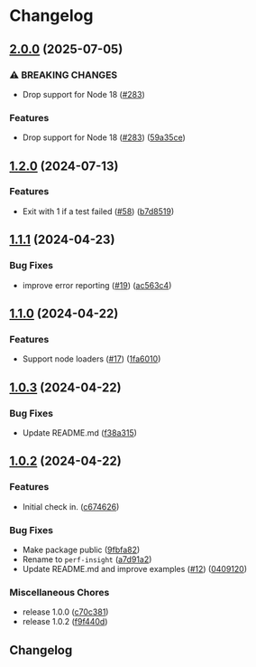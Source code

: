 # Changelog

## [2.0.0](https://github.com/streetsidesoftware/perf-insight/compare/perf-insight-repo-1.2.0...perf-insight-repo-2.0.0) (2025-07-05)


### ⚠ BREAKING CHANGES

* Drop support for Node 18 ([#283](https://github.com/streetsidesoftware/perf-insight/issues/283))

### Features

* Drop support for Node 18 ([#283](https://github.com/streetsidesoftware/perf-insight/issues/283)) ([59a35ce](https://github.com/streetsidesoftware/perf-insight/commit/59a35ce92984465841dc5daa3b0ae44d92ead01c))

## [1.2.0](https://github.com/streetsidesoftware/perf-insight/compare/perf-insight-repo-1.1.1...perf-insight-repo-1.2.0) (2024-07-13)


### Features

* Exit with 1 if a test failed ([#58](https://github.com/streetsidesoftware/perf-insight/issues/58)) ([b7d8519](https://github.com/streetsidesoftware/perf-insight/commit/b7d85194d0f3614e7a831ac7c937461b096649a6))

## [1.1.1](https://github.com/streetsidesoftware/perf-insight/compare/perf-insight-repo-1.1.0...perf-insight-repo-1.1.1) (2024-04-23)


### Bug Fixes

* improve error reporting ([#19](https://github.com/streetsidesoftware/perf-insight/issues/19)) ([ac563c4](https://github.com/streetsidesoftware/perf-insight/commit/ac563c4e011fc86000074f46a0b453c1cc47b123))

## [1.1.0](https://github.com/streetsidesoftware/perf-insight/compare/perf-insight-repo-1.0.3...perf-insight-repo-1.1.0) (2024-04-22)


### Features

* Support node loaders ([#17](https://github.com/streetsidesoftware/perf-insight/issues/17)) ([1fa6010](https://github.com/streetsidesoftware/perf-insight/commit/1fa60101f0acd8270d780db440f4231971c3ba5d))

## [1.0.3](https://github.com/streetsidesoftware/perf-insight/compare/perf-insight-repo-1.0.2...perf-insight-repo-1.0.3) (2024-04-22)


### Bug Fixes

* Update README.md ([f38a315](https://github.com/streetsidesoftware/perf-insight/commit/f38a315f262d87c27befe729efb9115da9ddb5dc))

## [1.0.2](https://github.com/streetsidesoftware/perf-insight/compare/perf-insight-repo-v1.0.0...perf-insight-repo-1.0.2) (2024-04-22)


### Features

* Initial check in. ([c674626](https://github.com/streetsidesoftware/perf-insight/commit/c674626cf9d04471d9c44718052a5172d48749dc))


### Bug Fixes

* Make package public ([9fbfa82](https://github.com/streetsidesoftware/perf-insight/commit/9fbfa82df72854977890718cd1affb531949133a))
* Rename to `perf-insight` ([a7d91a2](https://github.com/streetsidesoftware/perf-insight/commit/a7d91a25f4494353cc709e2641787361f663bcb6))
* Update README.md and improve examples ([#12](https://github.com/streetsidesoftware/perf-insight/issues/12)) ([0409120](https://github.com/streetsidesoftware/perf-insight/commit/040912029f2d4faea6ed1a65b37a5c9ac04c42ce))


### Miscellaneous Chores

* release 1.0.0 ([c70c381](https://github.com/streetsidesoftware/perf-insight/commit/c70c3819b00874ca762d48a9d09979f668c454c0))
* release 1.0.2 ([f9f440d](https://github.com/streetsidesoftware/perf-insight/commit/f9f440d72bd5a57f0bfb1c23b47da67bde67ac28))

## Changelog
